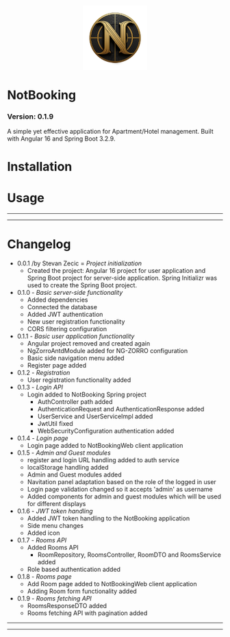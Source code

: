 <!-- ![NotBookingLogo](NotBookingWeb/src/assets/images/Logo.png) -->
<p align="center"><img src="NotBookingWeb/src/assets/images/Logo.png" alt="logo" style="height: 150px;"></p>

# NotBooking

### Version: 0.1.9

A simple yet effective application for Apartment/Hotel management. Built with Angular 16 and Spring Boot 3.2.9.

# Installation

# Usage

---
---

# Changelog

- 0.0.1 /by Stevan Zecic = _Project initialization_
  - Created the project: Angular 16 project for user application and Spring Boot project for server-side application. Spring Initializr was used to create the Spring Boot project.
- 0.1.0 - _Basic server-side functionality_
  - Added dependencies
  - Connected the database
  - Added JWT authentication
  - New user registration functionality
  - CORS filtering configuration
- 0.1.1 - _Basic user application functionality_
  - Angular project removed and created again
  - NgZorroAntdModule added for NG-ZORRO configuration
  - Basic side navigation menu added
  - Register page added
- 0.1.2 - _Registration_
  - User registration functionality added
- 0.1.3 - _Login API_
  - Login added to NotBooking Spring project
    - AuthController path added
    - AuthenticationRequest and AuthenticationResponse added
    - UserService and UserServiceImpl added
    - JwtUtil fixed
    - WebSecurityConfiguration authentication added
- 0.1.4 - _Login page_
  - Login page added to NotBookingWeb client application
- 0.1.5 - _Admin and Guest modules_
  - register and login URL handling added to auth service
  - localStorage handling added
  - Admin and Guest modules added
  - Navitation panel adaptation based on the role of the logged in user
  - Login page validation changed so it accepts 'admin' as username
  - Added components for admin and guest modules which will be used for different displays
- 0.1.6 - _JWT token handling_
  - Added JWT token handling to the NotBooking application
  - Side menu changes
  - Added icon
- 0.1.7 - _Rooms API_
  - Added Rooms API
    - RoomRepository, RoomsController, RoomDTO and RoomsService added
  - Role based authentication added
- 0.1.8 - _Rooms page_
  - Add Room page added to NotBookingWeb client application
  - Adding Room form functionality added
- 0.1.9 - _Rooms fetching API_
  - RoomsResponseDTO added
  - Rooms fetching API with pagination added

- - -
- - -
